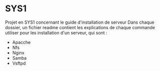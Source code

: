 # SYS1
Projet en SYS1 concernant le guide d'installation de serveur 
Dans chaque dossier, un fichier readme contient les explications de chaque commande utiliser pour les installation d'un serveur, qui sont : 
- Apacche
- Nfs
- Nginx
- Samba
- Vsftpd
